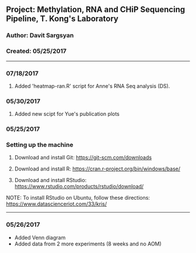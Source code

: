 ##  Project: Methylation, RNA and CHiP Sequencing Pipeline, T. Kong's Laboratory     
### Author: Davit Sargsyan   
### Created: 05/25/2017  

---

### 07/18/2017
1. Added 'heatmap-ran.R' script for Anne's RNA Seq analysis (DS).

### 05/30/2017

1. Added new scipt for Yue's publication plots

### 05/25/2017

### Setting up the machine

1. Download and install Git:
https://git-scm.com/downloads

2. Download and install R:
https://cran.r-project.org/bin/windows/base/

3. Download and install RStudio:
https://www.rstudio.com/products/rstudio/download/

NOTE: To install RStudio on Ubuntu, follow these directions:
https://www.datascienceriot.com/33/kris/

---
### 05/26/2017

* Added Venn diagram
* Added data from 2 more experiments (8 weeks and no AOM)